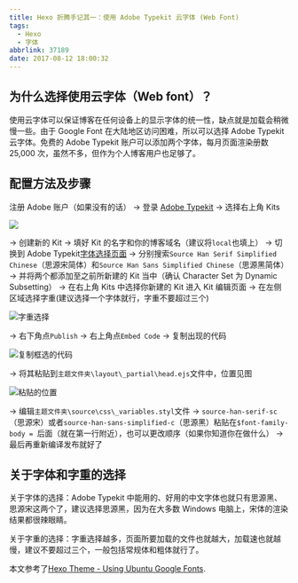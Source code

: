 ```yaml
---
title: Hexo 折腾手记其一：使用 Adobe Typekit 云字体 (Web Font)
tags:
  - Hexo
  - 字体
abbrlink: 37189
date: 2017-08-12 18:00:32
---
```


## 为什么选择使用云字体（Web font）？

使用云字体可以保证博客在任何设备上的显示字体的统一性，缺点就是加载会稍微慢一些。由于 Google Font 在大陆地区访问困难，所以可以选择 Adobe Typekit 云字体。免费的 Adobe Typekit 账户可以添加两个字体，每月页面渲染册数 25,000 次，虽然不多，但作为个人博客用户也足够了。


## 配置方法及步骤

注册 Adobe 账户（如果没有的话） -> 登录 [Adobe Typekit](https://typekit.com) -> 选择右上角 Kits 

![](1.jpg)

 -> 创建新的 Kit -> 填好 Kit 的名字和你的博客域名（建议将`local`也填上） -> 切换到 Adobe Typekit[字体选择页面](https://typekit.com/fonts) -> 分别搜索`Source Han Serif Simplified Chinese`（思源宋简体）和`Source Han Sans Simplified Chinese`（思源黑简体） -> 并将两个都添加至之前所新建的 Kit 当中（确认 Character Set 为 Dynamic Subsetting） -> 在右上角 Kits 中选择你新建的 Kit 进入 Kit 编辑页面 -> 在左侧区域选择字重(建议选择一个字体就行，字重不要超过三个)

![字重选择](2.jpg)

 -> 右下角点`Publish` -> 右上角点`Embed Code` -> 复制出现的代码

![复制框选的代码](3.jpg)

 -> 将其粘贴到`主题文件夹\layout\_partial\head.ejs`文件中，位置见图

![粘贴的位置](4.jpg)

 -> 编辑`主题文件夹\source\css\_variables.styl`文件 -> `source-han-serif-sc`（思源宋）或者`source-han-sans-simplified-c`（思源黑）粘贴在`$font-family-body = `后面（就在第一行附近），也可以更改顺序（如果你知道你在做什么） -> 最后再重新编译发布就好了

## 关于字体和字重的选择

关于字体的选择：Adobe Typekit 中能用的、好用的中文字体也就只有思源黑、思源宋这两个了，建议选择思源黑，因为在大多数 Windows 电脑上，宋体的渲染结果都很辣眼睛。

关于字重的选择：字重选择越多，页面所要加载的文件也就越大，加载速也就越慢，建议不要超过三个，一般包括常规体和粗体就行了。


本文参考了[Hexo Theme - Using Ubuntu Google Fonts](http://jr0cket.co.uk/2014/06/hexo-theme-using-ubuntu-google-fonts.html).